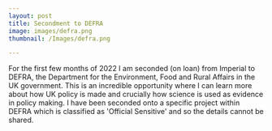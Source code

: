 ```yaml
---
layout: post
title: Secondment to DEFRA
image: images/defra.png
thumbnail: /Images/defra.png

---
```


For the first few months of 2022 I am seconded (on loan) from Imperial to DEFRA, the Department for the Environment, Food and Rural Affairs in the UK government. This is an incredible opportunity where I can learn more about how UK policy is made and crucially how science is used as evidence in policy making. I have been seconded onto a specific project within DEFRA which is classified as 'Official Sensitive' and so the details cannot be shared.
